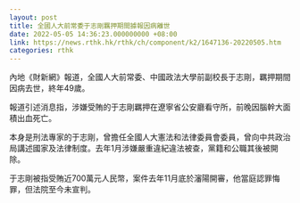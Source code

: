 ```yaml
---
layout: post
title: 全國人大前常委于志剛羈押期間據報因病離世
date: 2022-05-05 14:36:23.000000000 +08:00
link: https://news.rthk.hk/rthk/ch/component/k2/1647136-20220505.htm
categories: rthk
---
```


內地《財新網》報道，全國人大前常委、中國政法大學前副校長于志剛，羈押期間因病去世，終年49歲。

報道引述消息指，涉嫌受賄的于志剛羈押在遼寧省公安廳看守所，前晚因腦幹大面積出血死亡。

本身是刑法專家的于志剛，曾擔任全國人大憲法和法律委員會委員，曾向中共政治局講述國家及法律制度。去年1月涉嫌嚴重違紀違法被查，黨籍和公職其後被開除。

于志剛被指受賄近700萬元人民幣，案件去年11月底於瀋陽開審，他當庭認罪悔罪，但法院至今未宣判。
